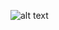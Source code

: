 ![alt text](https://instagram.fopo5-1.fna.fbcdn.net/v/t51.2885-15/sh0.08/e35/p640x640/269717441_489067195884878_4637963361023693701_n.jpg?_nc_ht=instagram.fopo5-1.fna.fbcdn.net&_nc_cat=102&_nc_ohc=3HoYqBz2qAsAX8UepIP&edm=AIQHJ4wBAAAA&ccb=7-4&ig_cache_key=MjczNDQyOTI1NTA4MTc5OTM2MA%3D%3D.2-ccb7-4&oh=00_AT-8sHp7XuAGZIAepU4ma453now1YDf5iDaqak59H-b9aA&oe=61C9D3F4&_nc_sid=7b02f1)
